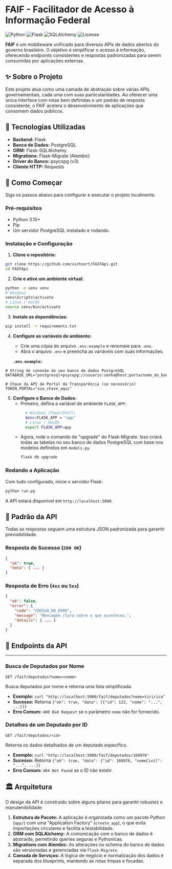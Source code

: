 # FAIF - Facilitador de Acesso à Informação Federal
![Python](https://img.shields.io/badge/Python-3.11+-blue.svg)
![Flask](https://img.shields.io/badge/Flask-3.0-black.svg)
![SQLAlchemy](https://img.shields.io/badge/SQLAlchemy-2.0-orange.svg)
![License](https://img.shields.io/badge/License-MIT-green.svg)

**FAIF** é um middleware unificado para diversas APIs de dados abertos do governo brasileiro. O objetivo é simplificar o acesso à informação, oferecendo endpoints consistentes e respostas padronizadas para serem consumidas por aplicações externas.

## ✨ Sobre o Projeto

Este projeto atua como uma camada de abstração sobre várias APIs governamentais, cada uma com suas particularidades. Ao oferecer uma única interface com rotas bem definidas e um padrão de resposta consistente, o FAIF acelera o desenvolvimento de aplicações que consomem dados públicos.

## 🚀 Tecnologias Utilizadas

* **Backend:** Flask
* **Banco de Dados:** PostgreSQL
* **ORM:** Flask-SQLAlchemy
* **Migrations:** Flask-Migrate (Alembic)
* **Driver do Banco:** psycopg (v3)
* **Cliente HTTP:** Requests

## 🏁 Como Começar

Siga os passos abaixo para configurar e executar o projeto localmente.

### Pré-requisitos

* Python 3.10+
* Pip
* Um servidor PostgreSQL instalado e rodando.

### Instalação e Configuração

1.  **Clone o repositório:**
```bash
git clone https://github.com/vichsort/FAIFApi.git
cd FAIFApi
```

2.  **Crie e ative um ambiente virtual:**
```bash
python -m venv venv
# Windows
venv\Scripts\activate
# Linux / macOS
source venv/bin/activate
```

3.  **Instale as dependências:**
```bash
pip install -r requirements.txt
```

4.  **Configure as variáveis de ambiente:**
    * Crie uma cópia do arquivo `.env.example` e renomeie para `.env`.
    * Abra o arquivo `.env` e preencha as variáveis com suas informações.

    **`.env.example`:**
```env
# String de conexão do seu banco de dados PostgreSQL
DATABASE_URL="postgresql+psycopg://usuario:senha@host:porta/nome_do_banco"

# Chave da API do Portal da Transparência (se necessário)
TOKEN_PORTAL="sua_chave_aqui"
```

5.  **Configure o Banco de Dados:**
    * Primeiro, defina a variável de ambiente `FLASK_APP`:
        ```bash
          # Windows (PowerShell)
          $env:FLASK_APP = "app"
          # Linux / macOS
          export FLASK_APP=app
        ```
    * Agora, rode o comando de "upgrade" do Flask-Migrate. Isso criará todas as tabelas no seu banco de dados PostgreSQL com base nos modelos definidos em `models.py`.
        ```bash
        flask db upgrade
        ```

### Rodando a Aplicação

Com tudo configurado, inicie o servidor Flask:

```bash
python run.py
````

A API estará disponível em `http://localhost:5000`.

## 📖 Padrão da API

Todas as respostas seguem uma estrutura JSON padronizada para garantir previsibilidade.

### Resposta de Sucesso (`200 OK`)

```json
{
  "ok": true,
  "data": { ... }
}
```

### Resposta de Erro (`4xx` ou `5xx`)

```json
{
  "ok": false,
  "error": {
    "code": "CODIGO_DO_ERRO",
    "message": "Mensagem clara sobre o que aconteceu.",
    "details": { ... } 
  }
}
```

## 🔗 Endpoints da API

-----

### Busca de Deputados por Nome

`GET /faif/deputados?nome=<nome>`

Busca deputados por nome e retorna uma lista simplificada.

  * **Exemplo:** `curl "http://localhost:5000/faif/deputados?nome=tiririca"`
  * **Sucesso:** Retorna `{"ok": true, "data": [{"id": 123, "nome": "...", ...}]}`
  * **Erro Comum:** `400 Bad Request` se o parâmetro `nome` não for fornecido.

### Detalhes de um Deputado por ID

`GET /faif/deputados/<id>`

Retorna os dados detalhados de um deputado específico.

  * **Exemplo:** `curl "http://localhost:5000/faif/deputados/160976"`
  * **Sucesso:** Retorna `{"ok": true, "data": {"id": 160976, "nomeCivil": "...", ...}}`
  * **Erro Comum:** `404 Not Found` se o ID não existir.


## 🏛️ Arquitetura

O design da API é construído sobre alguns pilares para garantir robustez e manutenibilidade:

1.  **Estrutura de Pacote:** A aplicação é organizada como um pacote Python (`app/`) com uma "Application Factory" (`create_app`), o que evita importações circulares e facilita a testabilidade.
2.  **ORM com SQLAlchemy:** A comunicação com o banco de dados é abstraída, permitindo queries seguras e Pythonicas.
3.  **Migrations com Alembic:** As alterações no schema do banco de dados são versionadas e gerenciadas via `Flask-Migrate`.
4.  **Camada de Serviços:** A lógica de negócio e normalização dos dados é separada dos blueprints, mantendo as rotas limpas e focadas.
